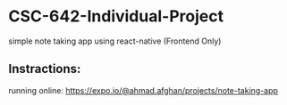 # CSC-642-Individual-Project
simple note taking app using react-native (Frontend Only) 

## Instractions: 
running online: https://expo.io/@ahmad.afghan/projects/note-taking-app
